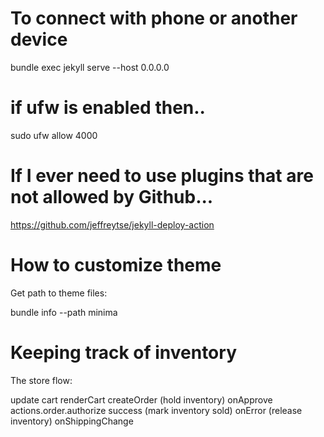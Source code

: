 # To connect with phone or another device
bundle exec jekyll serve --host 0.0.0.0

# if ufw is enabled then..
sudo ufw allow 4000

# If I ever need to use plugins that are not allowed by Github...
https://github.com/jeffreytse/jekyll-deploy-action

# How to customize theme

Get path to theme files:

bundle info --path minima

# Keeping track of inventory

The store flow:

update cart
renderCart
createOrder (hold inventory)
onApprove 
actions.order.authorize success (mark inventory sold)
onError (release inventory)
onShippingChange